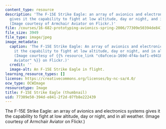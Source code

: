 ```yaml
---
content_type: resource
description: 'The F-15E Strike Eagle: an array of avionics and electronics systems
  gives it the capability to fight at low altitude, day or night, and in all weather.
  (Image courtesy of Armchair Aviator on Flickr.)'
file: /courses/16-682-prototyping-avionics-spring-2006/77309e50394de8412f2d07fb8e222439_16-682s06-th.jpg
file_size: 3949
file_type: image/jpeg
image_metadata:
  caption: 'The F-15E Strike Eagle: An array of avionics and electronics systems gives
    it the capability to fight at low altitude, day or night, and in all weather.
    (Image courtesy of {{% resource_link "c0afceca-169d-4f4a-baf1-e9418b1e8501" "Armchair
    Aviator" %}} on Flickr.)'
  credit: ''
  image-alt: An F-15E Strike Eagle in flight.
learning_resource_types: []
license: https://creativecommons.org/licenses/by-nc-sa/4.0/
ocw_type: OCWImage
resourcetype: Image
title: F-15E Strike Eagle (thumbnail)
uid: 77309e50-394d-e841-2f2d-07fb8e222439
---
```

The F-15E Strike Eagle: an array of avionics and electronics systems gives it the capability to fight at low altitude, day or night, and in all weather. (Image courtesy of Armchair Aviator on Flickr.)